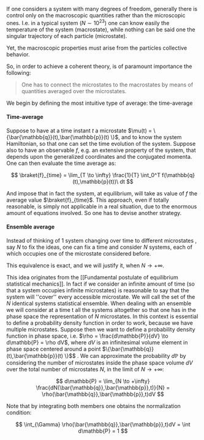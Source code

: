If one considers a system with many degrees of freedom, generally there is control only on the macroscopic quantities rather than the microscopic ones.
I.e. in a typical system $(N\sim10^{23})$ one can know easily the temperature of the system (macrostate), while nothing can be said one the singular trajectory of each particle (microstate).

Yet, the macroscopic properties must arise from the particles collective behavior.

So, in order to achieve a coherent theory, is of paramount importance the following:

> One has to connect the microstates to the macrostates by means of quantities averaged over the microstates.

We begin by defining the most intuitive type of average: the time-average
#### Time-average
Suppose to have at a time instant $t$ a microstate $\mu(t) = \{\bar{\mathbb{q}}(t),\bar{\mathbb{p}}(t) \}$, and to know the system Hamiltonian, so that one can set the time evolution of the system.
Suppose also to have an observable $f$, e.g. an extensive property of the system, that depends upon the generalized coordinates and the conjugated momenta.
One can then evaluate the time average as:

$$ \braket{f}_{time} = \lim_{T \to \infty} \frac{1}{T} \int_0^T f(\mathbb{q}(t),\mathbb{p}(t))\ dt $$

And impose that in fact the system, at equilibrium, will take as value of $f$ the average value $\braket{f}_{time}$.
This approach, even if totally reasonable, is simply not applicable in a real situation, due to the enormous amount of equations involved.
So one has to devise another strategy.
#### Ensemble average
Instead of thinking of 1 system changing over time to different microstates , say $N$ to fix the ideas, one can fix a time and consider $N$ systems, each of which occupies one of the microstate considered before.

This equivalence is exact, and we will justify it, when $N \to +\infty$.

This idea originates from the [[Fundamental postulate of equilibrium statistical mechanics]]. In fact if we consider an infinite amount of time (so that a system occupies infinite microstates) is reasonable to say that the system will ''cover'' every accessible microstate.
We will call the set of the $N$ identical systems statistical ensemble.
When dealing with an ensemble we will consider at a time t all the systems altogether so that one has in the phase space the representation of $N$ microstates.
In this context is essential to define a probability density function in order to work, because we have multiple microstates.
Suppose then we want to define a probability density function in phase space, i.e. $\rho = \frac{d\mathbb{P}}{dV} \to d\mathbb{P} = \rho dV$, where $dV$ is an infinitesimal volume element in phase space centered around a point $\{\bar{\mathbb{q}}(t),\bar{\mathbb{p}}(t) \}$$ .
We can approximate the probability $d\mathbb{P}$ by considering the number of microstates inside the phase space volume $dV$ over the total number of microstates $N$, in the limit of $N \to +\infty$:

$$ d\mathbb{P} = \lim_{N \to +\infty} \frac{dN(\bar{\mathbb{q}},\bar{\mathbb{p}},t)}{N} = \rho(\bar{\mathbb{q}},\bar{\mathbb{p}},t)dV $$

Note that by integrating both members one obtains the normalization condition:

$$ \int_{\Gamma} \rho(\bar{\mathbb{q}},\bar{\mathbb{p}},t)dV = \int d\mathbb{P} = 1  $$